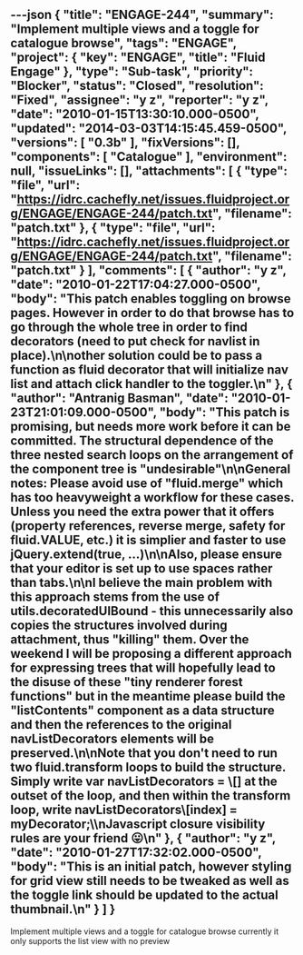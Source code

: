 ---json
{
  "title": "ENGAGE-244",
  "summary": "Implement multiple views and a toggle for catalogue browse",
  "tags": "ENGAGE",
  "project": {
    "key": "ENGAGE",
    "title": "Fluid Engage"
  },
  "type": "Sub-task",
  "priority": "Blocker",
  "status": "Closed",
  "resolution": "Fixed",
  "assignee": "y z",
  "reporter": "y z",
  "date": "2010-01-15T13:30:10.000-0500",
  "updated": "2014-03-03T14:15:45.459-0500",
  "versions": [
    "0.3b"
  ],
  "fixVersions": [],
  "components": [
    "Catalogue"
  ],
  "environment": null,
  "issueLinks": [],
  "attachments": [
    {
      "type": "file",
      "url": "https://idrc.cachefly.net/issues.fluidproject.org/ENGAGE/ENGAGE-244/patch.txt",
      "filename": "patch.txt"
    },
    {
      "type": "file",
      "url": "https://idrc.cachefly.net/issues.fluidproject.org/ENGAGE/ENGAGE-244/patch.txt",
      "filename": "patch.txt"
    }
  ],
  "comments": [
    {
      "author": "y z",
      "date": "2010-01-22T17:04:27.000-0500",
      "body": "This patch enables toggling on browse pages. However in order to do that browse has to go through the whole tree in order to find decorators (need to put check for navlist in place).\n\nother solution could be to pass a function as fluid decorator that will initialize nav list and attach click handler to the toggler.\n"
    },
    {
      "author": "Antranig Basman",
      "date": "2010-01-23T21:01:09.000-0500",
      "body": "This patch is promising, but needs more work before it can be committed. The structural dependence of the three nested search loops on the arrangement of the component tree is \"undesirable\"\n\nGeneral notes: Please avoid use of \"fluid.merge\" which has too heavyweight a workflow for these cases. Unless you need the extra power that it offers (property references, reverse merge, safety for fluid.VALUE, etc.) it is simplier and faster to use jQuery.extend(true, ...)\n\nAlso, please ensure that your editor is set up to use spaces rather than tabs.\n\nI believe the main problem with this approach stems from the use of utils.decoratedUIBound - this unnecessarily also copies the structures involved during attachment, thus \"killing\" them. Over the weekend I will be proposing a different approach for expressing trees that will hopefully lead to the disuse of these \"tiny renderer forest functions\" but in the meantime please build the \"listContents\" component as a data structure and then the references to the original navListDecorators elements will be preserved.\n\nNote that you don't need to run two fluid.transform loops to build the structure. Simply write var navListDecorators = \\[] at the outset of the loop, and then within the transform loop, write navListDecorators\\[index] = myDecorator;\\\nJavascript closure visibility rules are your friend 😛\n"
    },
    {
      "author": "y z",
      "date": "2010-01-27T17:32:02.000-0500",
      "body": "This is an initial patch, however styling for grid view still needs to be tweaked as well as the toggle link should be updated to the actual thumbnail.\n"
    }
  ]
}
---
Implement multiple views and a toggle for catalogue browse currently it only supports the list view with no preview

        